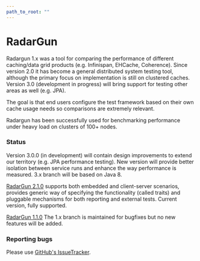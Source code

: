 ```yaml
---
path_to_root: ""
---
```


RadarGun
====================

Radargun 1.x was a tool for comparing the performance of different caching/data grid products (e.g. Infinispan, EHCache, Coherence). Since version 2.0 it has become a general distributed system testing tool, although the primary focus on implementation is still on clustered caches. Version 3.0 (development in progress) will bring support for testing other areas as well (e.g. JPA).

The goal is that end users configure the test framework based on their own cache usage needs so comparisons are extremely relevant.

Radargun has been successfully used for benchmarking performance under heavy load on clusters of 100+ nodes.

### Status

Version 3.0.0 (in development) will contain design improvements to extend our territory (e.g. JPA performance testing). New version will provide better isolation between service runs and enhance the way performance is measured. 3.x branch will be based on Java 8.

[RadarGun 2.1.0](https://github.com/radargun/radargun/releases/download/RadarGun-2.1.0.Final/RadarGun-2.1.0.Final.zip) supports both embedded and client-server scenarios, provides generic way of specifying the functionality (called traits) and pluggable mechanisms for both reporting and external tests. Current version, fully supported.

[RadarGun 1.1.0](https://github.com/radargun/radargun/releases/download/RadarGun-1.1.0.Final/RadarGun-1.1.0.Final.zip) The 1.x branch is maintained for bugfixes but no new features will be added.

### Reporting bugs

Please use [GitHub's IssueTracker](https://github.com/radargun/radargun/issues).
